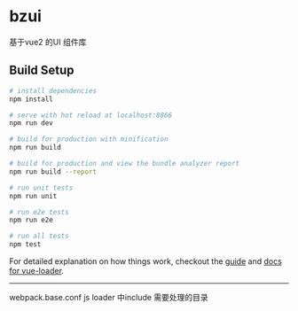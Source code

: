 # bzui
基于vue2 的UI 组件库

## Build Setup

``` bash
# install dependencies
npm install

# serve with hot reload at localhost:8866
npm run dev

# build for production with minification
npm run build

# build for production and view the bundle analyzer report
npm run build --report

# run unit tests
npm run unit

# run e2e tests
npm run e2e

# run all tests
npm test
```

For detailed explanation on how things work, checkout the [guide](http://vuejs-templates.github.io/webpack/) and [docs for vue-loader](http://vuejs.github.io/vue-loader).

----------
webpack.base.conf js loader 中include 需要处理的目录
